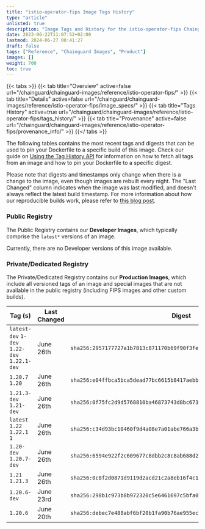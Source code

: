 ```yaml
---
title: "istio-operator-fips Image Tags History"
type: "article"
unlisted: true
description: "Image Tags and History for the istio-operator-fips Chainguard Image"
date: 2023-06-22T11:07:52+02:00
lastmod: 2024-06-27 00:41:27
draft: false
tags: ["Reference", "Chainguard Images", "Product"]
images: []
weight: 700
toc: true
---
```


{{< tabs >}}
{{< tab title="Overview" active=false url="/chainguard/chainguard-images/reference/istio-operator-fips/" >}}
{{< tab title="Details" active=false url="/chainguard/chainguard-images/reference/istio-operator-fips/image_specs/" >}}
{{< tab title="Tags History" active=true url="/chainguard/chainguard-images/reference/istio-operator-fips/tags_history/" >}}
{{< tab title="Provenance" active=false url="/chainguard/chainguard-images/reference/istio-operator-fips/provenance_info/" >}}
{{</ tabs >}}

The following tables contains the most recent tags and digests that can be used to pin your Dockerfile to a specific build of this image. Check our guide on [Using the Tag History API](/chainguard/chainguard-images/using-the-tag-history-api/) for information on how to fetch all tags from an image and how to pin your Dockerfile to a specific digest.

Please note that digests and timestamps only change when there is a change to the image, even though images are rebuilt every night. The "Last Changed" column indicates when the image was last modified, and doesn't always reflect the latest build timestamp. For more information about how our reproducible builds work, please refer to [this blog post](https://www.chainguard.dev/unchained/reproducing-chainguards-reproducible-image-builds).

### Public Registry
The Public Registry contains our **Developer Images**, which typically comprise the `latest*` versions of an image.

Currently, there are no Developer versions of this image available.

### Private/Dedicated Registry
The Private/Dedicated Registry contains our **Production Images**, which include all versioned tags of an image and special images that are not available in the public registry (including FIPS images and other custom builds).

| Tag (s)                                       | Last Changed | Digest                                                                    |
|-----------------------------------------------|--------------|---------------------------------------------------------------------------|
|  `latest-dev` `1-dev` `1.22-dev` `1.22.1-dev` | June 26th    | `sha256:2957177727a1b7813c871170b69f90f3fe8c16c002bd82052a4fcd73cbcf51b8` |
|  `1.20.7` `1.20`                              | June 26th    | `sha256:e04ffbca5bca5dead77bc6615b8417aebb3a3e38053653f5898183dec7f49ab5` |
|  `1.21.3-dev` `1.21-dev`                      | June 26th    | `sha256:0f75fc2d9d5768810ba46873743d0bc673af247c7e647294216043ae99176aa1` |
|  `latest` `1.22` `1.22.1` `1`                 | June 26th    | `sha256:c34d93bc10460f9d4a08e7a01abe766a3b41b61042bd2e49a1b5caad35ac4683` |
|  `1.20-dev` `1.20.7-dev`                      | June 26th    | `sha256:6594e922f2c609677c8dbb2c8c8ab688d2d947abe89f999696c9152895ee6ef2` |
|  `1.21` `1.21.3`                              | June 26th    | `sha256:0c8f2d0871d9119d2acd21c2a8eb16f4c1cf317c24b053f94874e8dcbffc9b23` |
|  `1.20.6-dev`                                 | June 23rd    | `sha256:298b1c973b8b972320c5e6461697c5bfa005f51300efb99f7751801ae3b3256a` |
|  `1.20.6`                                     | June 20th    | `sha256:debec7e488abf6bf20b1fa90b76ae955ec7d04a628a1f2def8b784dabddd956c` |

